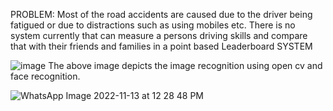 PROBLEM:
Most of the road accidents are caused due to the driver being fatigued or due to distractions such as using mobiles etc.
There is no system currently that can measure a persons driving skills and compare that with their friends and families in a point based Leaderboard SYSTEM

![image](https://user-images.githubusercontent.com/77984691/201509787-8e2b90c1-41e3-4f8f-9724-59ed9d8aafb1.png)
 The above image depicts the image recognition using open cv and face recognition.
 
 
 
![WhatsApp Image 2022-11-13 at 12 28 48 PM](https://user-images.githubusercontent.com/77984691/201509907-902c0fb3-8151-4c94-8e51-e2b8c36ac78d.jpeg)
 
